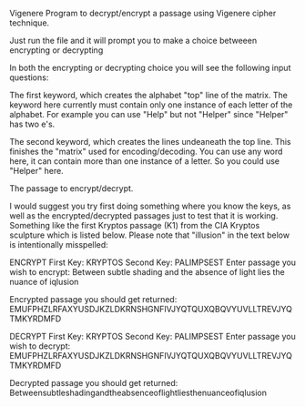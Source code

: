Vigenere
Program to decrypt/encrypt a passage using Vigenere cipher technique.

Just run the file and it will prompt you to make a choice betweeen encrypting or decrypting

In both the encrypting or decrypting choice you will see the following input questions:

The first keyword, which creates the alphabet "top" line of the matrix. The keyword here currently must contain only one instance of each letter of the alphabet. For example you can use "Help" but not "Helper" since "Helper" has two e's.

The second keyword, which creates the lines undeaneath the top line. This finishes the "matrix" used for encoding/decoding. You can use any word here, it can contain more than one instance of a letter. So you could use "Helper" here.

The passage to encrypt/decrypt.

I would suggest you try first doing something where you know the keys, as well as the encrypted/decrypted passages just to test that it is working. Something like the first Kryptos passage (K1) from the CIA Kryptos sculpture which is listed below. Please note that "illusion" in the text below is intentionally misspelled:

ENCRYPT
First Key: KRYPTOS
Second Key: PALIMPSEST
Enter passage you wish to encrypt: Between subtle shading and the absence of light lies the nuance of iqlusion

Encrypted passage you should get returned: EMUFPHZLRFAXYUSDJKZLDKRNSHGNFIVJYQTQUXQBQVYUVLLTREVJYQTMKYRDMFD

DECRYPT
First Key: KRYPTOS
Second Key: PALIMPSEST
Enter passage you wish to decrypt: EMUFPHZLRFAXYUSDJKZLDKRNSHGNFIVJYQTQUXQBQVYUVLLTREVJYQTMKYRDMFD

Decrypted passage you should get returned:
Betweensubtleshadingandtheabsenceoflightliesthenuanceofiqlusion
